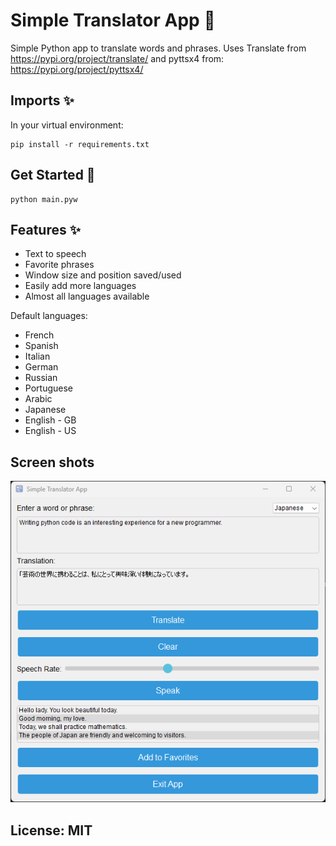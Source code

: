 
  # Simple Translator App 📝  
  Simple Python app to translate words and phrases.
  Uses Translate from https://pypi.org/project/translate/
  and pyttsx4 from: https://pypi.org/project/pyttsx4/
      

  ## Imports ✨  
  In your virtual environment:

    pip install -r requirements.txt


  ## Get Started 🚀  
  
    python main.pyw
  
  ## Features ✨ 
 - Text to speech
 - Favorite phrases
 - Window size and position saved/used
 - Easily add more languages
 - Almost all languages available

 Default languages:
 - French
 - Spanish
 - Italian
 - German
 - Russian
 - Portuguese
 - Arabic
 - Japanese
 - English - GB
 - English - US


  

  ## Screen shots
  ![Screenshot](images/ss1.png)

  ##
  ## License: MIT
